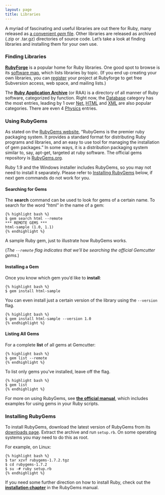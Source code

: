 ```yaml
---
layout: page
title: Libraries
---
```


A myriad of fascinating and useful libraries are out there for Ruby,
many released as [a convenient *gem* file][1]. Other libraries are
released as archived (.zip or .tar.gz) directories of source code. Let’s
take a look at finding libraries and installing them for your own use.

###  <a id="finding-libraries" />Finding Libraries

[**RubyForge**][2] is a popular home for Ruby libraries. One good spot
to browse is its [software map][3], which lists libraries by topic. (If
you end up creating your own libraries, you can [register][4] your
project at Rubyforge to get free Subversion access, web space, and
mailing lists.)

The [**Ruby Application Archive**][5] (or RAA)
is a directory of all manner of Ruby software, categorized by function.
Right now, the [Database][6] category has the most entries, leading by 1
over [Net.][7] [HTML][8] and [XML][9] are also popular categories.
There are even 4 [Physics][10] entries.

###  <a id="using-rubygems" />Using RubyGems

As stated on the [RubyGems website][1], “RubyGems is the premier ruby
packaging system. It provides a standard format for distributing Ruby
programs and libraries, and an easy to use tool for managing the
installation of gem packages.” In some ways, it is a distribution
packaging system similar to, say, apt-get, targeted at ruby software.
The official gems repository is [RubyGems.org][11].

Ruby 1.9 and the Windows installer includes RubyGems, so you may not
need to install it separately. Please refer to [Installing
RubyGems](#installing-rubygems) below, if next gem commands do not work
for you.

#### Searching for Gems

The **search** command can be used to look for gems of a certain name.
To search for the word “html” in the name of a gem:

    {% highlight bash %}
    $ gem search html --remote
    *** REMOTE GEMS ***
    html-sample (1.0, 1.1)
    {% endhighlight %}

A sample Ruby gem, just to illustrate how RubyGems works.

(*The `--remote` flag indicates that we’ll be searching the official
Gemcutter gems.*)

#### Installing a Gem

Once you know which gem you’d like to **install**\:

    {% highlight bash %}
    $ gem install html-sample

You can even install just a certain version of the library using the
`--version` flag.

    {% highlight bash %}
    $ gem install html-sample --version 1.0
    {% endhighlight %}

#### Listing All Gems

For a complete **list** of all gems at Gemcutter:

    {% highlight bash %}
    $ gem list --remote
    {% endhighlight %}

To list only gems you’ve installed, leave off the flag.

    {% highlight bash %}
    $ gem list
    {% endhighlight %}

For more on using RubyGems, see [**the official manual**][12], which
includes examples for using gems in your Ruby scripts.

###  <a id="installing-rubygems" />Installing RubyGems

To install RubyGems, download the latest version of RubyGems from its
[downloads page][13]. Extract the archive and run `setup.rb`. On some
operating systems you may need to do this as root.

For example, on Linux:

    {% highlight bash %}
    $ tar xzvf rubygems-1.7.2.tgz
    $ cd rubygems-1.7.2
    $ su -# ruby setup.rb
    {% endhighlight %}

If you need some further direction on how to install Ruby, check out the
[**installation chapter**][14] in the RubyGems manual.

[1]: http://docs.rubygems.org 
[2]: http://rubyforge.org/ 
[3]: http://rubyforge.org/softwaremap/trove_list.php 
[4]: http://rubyforge.org/register/ 
[5]: http://raa.ruby-lang.org/ 
[6]: http://raa.ruby-lang.org/cat.rhtml?category_major=Library;category_minor=Database 
[7]: http://raa.ruby-lang.org/cat.rhtml?category_major=Library;category_minor=Net 
[8]: http://raa.ruby-lang.org/cat.rhtml?category_major=Library;category_minor=HTML 
[9]: http://raa.ruby-lang.org/cat.rhtml?category_major=Library;category_minor=XML 
[10]: http://raa.ruby-lang.org/cat.rhtml?category_major=Library;category_minor=Physics 
[11]: http://rubygems.org/ 
[12]: http://rubygems.org/read/chapter/1 
[13]: http://rubyforge.org/frs/?group_id=126 
[14]: http://rubygems.org/read/chapter/3 
